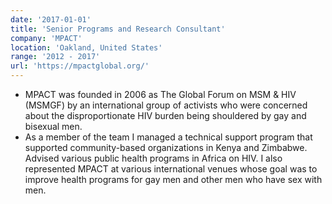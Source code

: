 ```yaml
---
date: '2017-01-01'
title: 'Senior Programs and Research Consultant'
company: 'MPACT'
location: 'Oakland, United States'
range: '2012 - 2017'
url: 'https://mpactglobal.org/'
---
```


- MPACT was founded in 2006 as The Global Forum on MSM & HIV (MSMGF) by an international group of activists who were concerned about the disproportionate HIV burden being shouldered by gay and bisexual men.
- As a member of the team I managed a technical support program that supported community-based
  organizations in Kenya and Zimbabwe. Advised various public health programs in Africa on HIV. I also represented MPACT at various international venues whose goal was to improve health programs for gay men and other men who have sex with men.
